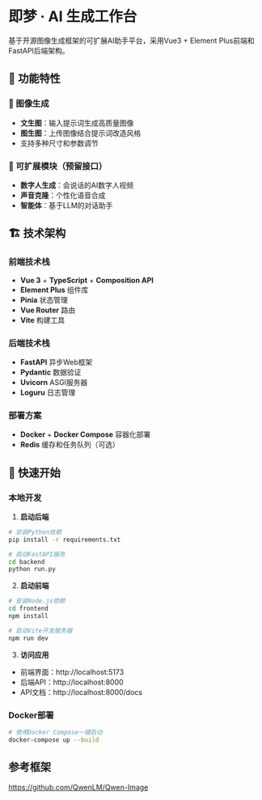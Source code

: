 # 即梦 · AI 生成工作台

基于开源图像生成框架的可扩展AI助手平台，采用Vue3 + Element Plus前端和FastAPI后端架构。

## 🎯 功能特性

### 🎨 图像生成
- **文生图**：输入提示词生成高质量图像
- **图生图**：上传图像结合提示词改造风格
- 支持多种尺寸和参数调节

### 🚀 可扩展模块（预留接口）
- **数字人生成**：会说话的AI数字人视频
- **声音克隆**：个性化语音合成
- **智能体**：基于LLM的对话助手

## 🏗️ 技术架构

### 前端技术栈
- **Vue 3** + **TypeScript** + **Composition API**
- **Element Plus** 组件库
- **Pinia** 状态管理
- **Vue Router** 路由
- **Vite** 构建工具

### 后端技术栈
- **FastAPI** 异步Web框架
- **Pydantic** 数据验证
- **Uvicorn** ASGI服务器
- **Loguru** 日志管理

### 部署方案
- **Docker** + **Docker Compose** 容器化部署
- **Redis** 缓存和任务队列（可选）

## 🚀 快速开始

### 本地开发

1. **启动后端**
```bash
# 安装Python依赖
pip install -r requirements.txt

# 启动FastAPI服务
cd backend
python run.py
```

2. **启动前端**
```bash
# 安装Node.js依赖
cd frontend
npm install

# 启动Vite开发服务器
npm run dev
```

3. **访问应用**
- 前端界面：http://localhost:5173
- 后端API：http://localhost:8000
- API文档：http://localhost:8000/docs

### Docker部署

```bash
# 使用Docker Compose一键启动
docker-compose up --build
```

## 参考框架
https://github.com/QwenLM/Qwen-Image